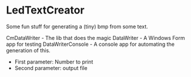 LedTextCreator
==============

Some fun stuff for generating a (tiny) bmp from some text.

CmDataWriter - The lib that does the magic
DataWriter - A Windows Form app for testing
DataWriterConsole - A console app for automating the generation of this. 

* First parameter: Number to print
* Second parameter: output file